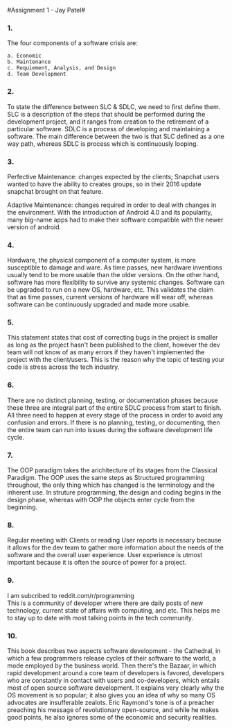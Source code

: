 #Assignment 1 - Jay Patel#

### 1. ###
 The four components of a software crisis are: 

	a. Economic
	b. Maintenance  
	c. Requiement, Analysis, and Design
	d. Team Development


### 2. ###
To state the difference between SLC & SDLC, we need to first define them. SLC is a description of the steps that should be performed during the development project, and it ranges from creation to the retirement of a particular software. SDLC is a process of developing and maintaining a software. The main difference between the two is that SLC defined as a one way path, whereas SDLC is process which is continuously looping. 

### 3. ###

Perfective Maintenance: changes expected by the clients; Snapchat users wanted to have the ability to creates groups, so in their 2016 update snapchat brought on that feature.  

Adaptive Maintenance: changes required in order to deal with changes in the environment. With the introduction of Android 4.0 and its popularity, many big-name apps had to make their software compatible with the newer version of android. 

### 4. ###

Hardware, the physical component of a computer system, is more susceptible to damage and ware. As time passes, new hardware inventions usually tend to be more usable than the older versions. On the other hand, software has more flexibility to survive any systemic changes. Software can be upgraded to run on a new OS, hardware, etc. This validates the claim that as time passes, current versions of hardware will wear off, whereas software can be continuously upgraded and made more usable.  

### 5. ###

This statement states that cost of correcting bugs in the project is smaller as long as the project hasn't been published to the client, however the dev team will not know of as many errors if they haven't implemented the project with the client/users. This is the reason why the topic of testing your code is stress across the tech industry. 

### 6. ###


There are no distinct planning, testing, or documentation phases because these three are integral part of the entire SDLC process from start to finish. All three need to happen at every stage of the process in order to avoid any confusion and errors. If there is no planning, testing, or documenting, then the entire team can run into issues during the software development life cycle. 

### 7. ###

The OOP paradigm takes the arichitecture of its stages from the Classical Paradigm. The OOP uses the same steps as Structured programming throughout, the only thing which has changed is the terminology and the inherent use. In struture programming, the design and coding begins in the design phase, whereas with OOP the objects enter cycle from the beginning.

### 8. ###

Regular meeting with Clients or reading User reports is necessary because it allows for the dev team to gather more information about the needs of the software and the overall user experience. User experience is utmost important because it is often the source of power for a project.

### 9. 

I am subcribed to reddit.com/r/programming   
This is a community of developer where there are daily posts of new technology, current state of affairs with computing, and etc. This helps me to stay up to date with most talking points in the tech community. 

### 10. ###

This book describes two aspects software development - the Cathedral, in which a few programmers release cycles of their software to the world, a mode employed by the business world. Then there's the Bazaar, in which rapid development around a core team of developers is favored, developers who are constantly in contact with users and co-developers, which entails most of open source software development. It explains very clearly why the OS movement is so popular; it also gives you an idea of why so many OS advocates are insufferable zealots. Eric Raymond's tone is of a preacher preaching his message of revolutionary open-source, and while he makes good points, he also ignores some of the economic and security realities.
